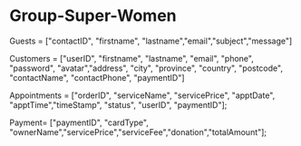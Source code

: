 # Group-Super-Women

Guests = ["contactID", "firstname", "lastname","email","subject","message"]

Customers = ["userID", "firstname", "lastname", "email", "phone", "password", "avatar","address", "city", "province", "country", "postcode", "contactName", "contactPhone", "paymentID"]


Appointments = ["orderID", "serviceName", "servicePrice", "apptDate", "apptTime","timeStamp", "status", "userID", "paymentID"];


Payment= ["paymentID", "cardType", "ownerName","servicePrice","serviceFee","donation","totalAmount"];